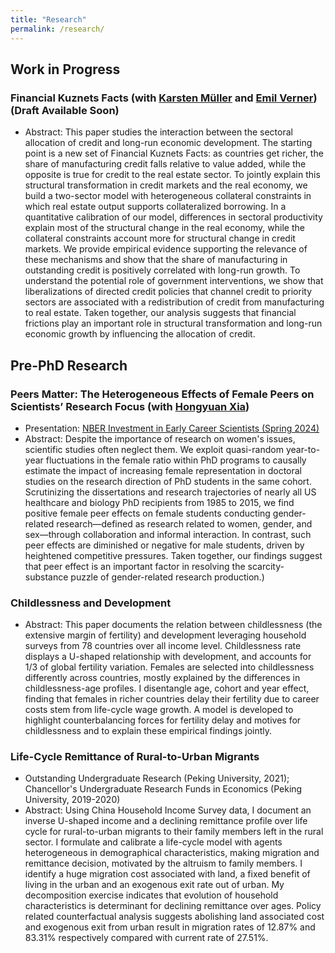 ```yaml
---
title: "Research"
permalink: /research/
---
```

## Work in Progress

### Financial Kuznets Facts (with [Karsten M&uuml;ller](https://www.karstenmueller.com/) and [Emil Verner](https://www.emilverner.com/)) (Draft Available Soon)
  - Abstract: This paper studies the interaction between the sectoral allocation of credit and long-run economic development. The starting point is a new set of Financial Kuznets Facts: as countries get richer, the share of manufacturing credit falls relative to value added, while the opposite is true for credit to the real estate sector. To jointly explain this structural transformation in credit markets and the real economy, we build a two-sector model with heterogeneous collateral constraints in which real estate output supports collateralized borrowing. In a quantitative calibration of our model, differences in sectoral productivity explain most of the structural change in the real economy, while the collateral constraints account more for structural change in credit markets. We provide empirical evidence supporting the relevance of these mechanisms and show that the share of manufacturing in outstanding credit is positively correlated with long-run growth. To understand the potential role of government interventions, we show that liberalizations of directed credit policies that channel credit to priority sectors are associated with a redistribution of credit from manufacturing to real estate. Taken together, our analysis suggests that financial frictions play an important role in structural transformation and long-run economic growth by influencing the allocation of credit.

## Pre-PhD Research

### Peers Matter: The Heterogeneous Effects of Female Peers on Scientists’ Research Focus (with [Hongyuan Xia](https://economics.cornell.edu/hongyuan-xia))
  - Presentation: [NBER Investment in Early Career Scientists (Spring 2024)](https://www.nber.org/conferences/investments-early-career-scientists-spring-2024)
  - Abstract: Despite the importance of research on women's issues, scientific studies often neglect them. We exploit quasi-random year-to-year fluctuations in the female ratio within PhD programs to causally estimate the impact of increasing female representation in doctoral studies on the research direction of PhD students in the same cohort. Scrutinizing the dissertations and research trajectories of nearly all US healthcare and biology PhD recipients from 1985 to 2015, we find positive female peer effects on female students conducting gender-related research—defined as research related to women, gender, and sex—through collaboration and informal interaction. In contrast, such peer effects are diminished or negative for male students, driven by heightened competitive pressures. Taken together, our findings suggest that peer effect is an important factor in resolving the scarcity-substance puzzle of gender-related research production.)


### Childlessness and Development
  - Abstract: This paper documents the relation between childlessness (the extensive margin of fertility) and development leveraging household surveys from 78 countries over all income level. Childlessness rate displays a U-shaped relationship with development, and accounts for 1/3 of global fertility variation. Females are selected into childlessness differently across countries, mostly explained by the differences in childlessness-age profiles. I disentangle age, cohort and year effect, finding that females in richer countries delay their fertility due to career costs stem from life-cycle wage growth. A model is developed to highlight counterbalancing forces for fertility delay and motives for childlessness and to explain these empirical findings jointly.

### Life-Cycle Remittance of Rural-to-Urban Migrants
  - Outstanding Undergraduate Research (Peking University, 2021); Chancellor's Undergraduate Research Funds in Economics (Peking University, 2019-2020)
  - Abstract: Using China Household Income Survey data, I document an inverse U-shaped income and a declining remittance profile over life cycle for rural-to-urban migrants to their family members left in the rural sector. I formulate and calibrate a life-cycle model with agents heterogeneous in demographical characteristics, making migration and remittance decision, motivated by the altruism to family members. I identify a huge migration cost associated with land, a fixed benefit of living in the urban and an exogenous exit rate out of urban. My decomposition exercise indicates that evolution of household characteristics is determinant for declining remittance over ages. Policy related counterfactual analysis suggests abolishing land associated cost and exogenous exit from urban result in migration rates of 12.87% and 83.31% respectively compared with current rate of 27.51%.
